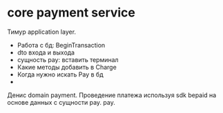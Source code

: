 core payment service
===

Тимур application layer. 
- Работа с бд: BeginTransaction
- dto входа и выхода
- сущность pay: вставить терминал
- Какие методы добавить в Charge
- Когда нужно искать Pay в бд
- 


Денис domain payment. Проведение платежа используя sdk bepaid
на основе данных с сущности pay. pay.